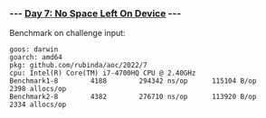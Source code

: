 ### --- [Day 7: No Space Left On Device](https://adventofcode.com/2022/day/7) ---

Benchmark on challenge input:

```
goos: darwin
goarch: amd64
pkg: github.com/rubinda/aoc/2022/7
cpu: Intel(R) Core(TM) i7-4700HQ CPU @ 2.40GHz
Benchmark1-8   	    4188	    294342 ns/op	  115104 B/op	    2398 allocs/op
Benchmark2-8   	    4382	    276710 ns/op	  113920 B/op	    2334 allocs/op
```
